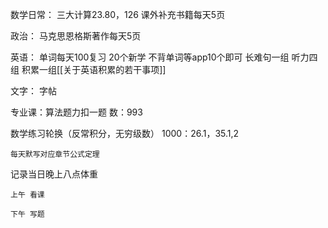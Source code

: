 数学日常：
	三大计算23.80，126
	课外补充书籍每天5页


政治：
	马克思恩格斯著作每天5页

英语：
	单词每天100复习
	20个新学
	不背单词等app10个即可
	长难句一组
	听力四组
	积累一组[[关于英语积累的若干事项]]

文字：
	字帖

专业课：算法题力扣一题   数：993

数学练习轮换（反常积分，无穷级数）
	1000：26.1，35.1,2


	每天默写对应章节公式定理  
记录当日晚上八点体重


	上午 看课

	下午 写题